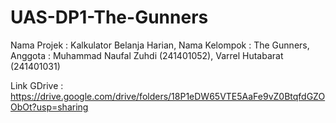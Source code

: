 # UAS-DP1-The-Gunners
Nama Projek   : Kalkulator Belanja Harian,
Nama Kelompok : The Gunners,
Anggota       : Muhammad Naufal Zuhdi (241401052),
                Varrel Hutabarat (241401031)
                
Link GDrive   : https://drive.google.com/drive/folders/18P1eDW65VTE5AaFe9vZ0BtqfdGZOObOt?usp=sharing


